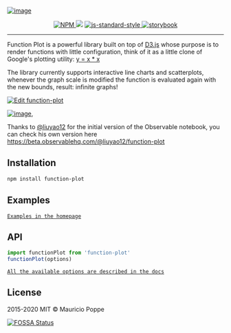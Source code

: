 [![image](https://user-images.githubusercontent.com/1616682/93912098-23060300-fcb8-11ea-823f-be8dfe9c24b9.png)](http://mauriciopoppe.github.io/function-plot/)

<p align="center">
  <a href="https://npmjs.org/package/function-plot">
    <img src="https://img.shields.io/npm/v/function-plot.svg?style=flat" alt="NPM">
  </a>
<a href="https://app.fossa.com/projects/git%2Bgithub.com%2Fmauriciopoppe%2Ffunction-plot?ref=badge_shield" alt="FOSSA Status"><img src="https://app.fossa.com/api/projects/git%2Bgithub.com%2Fmauriciopoppe%2Ffunction-plot.svg?type=shield"/></a>
  <a href="https://github.com/feross/standard">
    <img src="https://img.shields.io/badge/code%20style-standard-blue" alt="js-standard-style">
  </a>
  <a href="https://www.chromatic.com/component?appId=5f6ab5a952e6b600226e8eaa&amp;name=Examples">
    <img src="https://camo.githubusercontent.com/4c64e07178937065fd61d9ba90de13291394dd56/68747470733a2f2f63646e2e6a7364656c6976722e6e65742f67682f73746f7279626f6f6b6a732f6272616e64406d61737465722f62616467652f62616467652d73746f7279626f6f6b2e737667" alt="storybook">
  </a>
</p>

---

Function Plot is a powerful library built on top of <a href="http://d3js.org/">D3.js</a> whose purpose
is to render functions with little configuration, think of it as a little clone of Google's plotting
utility: [y = x * x](https://www.google.com/webhp?sourceid=chrome-instant&ion=1&espv=2&es_th=1&ie=UTF-8#q=y+%3D+x+%5E+2)

The library currently supports interactive line charts and scatterplots, whenever the graph scale is modified the function
is evaluated again with the new bounds, result: infinite graphs!

[![Edit function-plot](https://codesandbox.io/static/img/play-codesandbox.svg)](https://codesandbox.io/s/muddy-cdn-ibl5x?fontsize=14&hidenavigation=1&theme=light)

[![image](https://user-images.githubusercontent.com/1616682/93041565-a9a84980-f601-11ea-900e-4e6809b5fa96.png)](https://observablehq.com/@mauriciopoppe/function-plot),

Thanks to [@liuyao12](https://github.com/liuyao12) for the initial version of the Observable notebook, you can check his own version here https://beta.observablehq.com/@liuyao12/function-plot

## Installation

```sh
npm install function-plot
```

## Examples

[`Examples in the homepage`](http://mauriciopoppe.github.io/function-plot/)

## API

```javascript
import functionPlot from 'function-plot'
functionPlot(options)
```

[`All the available options are described in the docs`](https://mauriciopoppe.github.io/function-plot/docs/interfaces/_src_types_.functionplotoptions.html)

## License

2015-2020 MIT © Mauricio Poppe


[![FOSSA Status](https://app.fossa.com/api/projects/git%2Bgithub.com%2Fmauriciopoppe%2Ffunction-plot.svg?type=large)](https://app.fossa.com/projects/git%2Bgithub.com%2Fmauriciopoppe%2Ffunction-plot?ref=badge_large)
